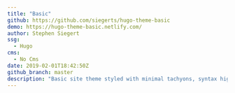 ```yaml
---
title: "Basic"
github: https://github.com/siegerts/hugo-theme-basic
demo: https://hugo-theme-basic.netlify.com/
author: Stephen Siegert
ssg:
  - Hugo
cms:
  - No Cms
date: 2019-02-01T18:42:50Z
github_branch: master
description: "Basic site theme styled with minimal tachyons, syntax highlighting, and blog series configuration. 📦"
---
```

